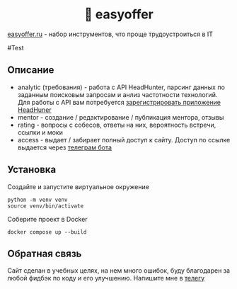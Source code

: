 <h1 align="center"> 👾 easyoffer </h1>

[easyoffer.ru](https://easyoffer.ru) - набор инструментов, что проще трудоустроиться в IT

#Test

## Описание
- analytic (требования) - работа с API HeadHunter, парсинг данных по заданным поисковым запросам и анлиз частотности технологий. Для работы с API вам потребуется [зарегистрировать приложение HeadHuner](https://dev.hh.ru/)
- mentor - создание / редактирование / публикация ментора, отзывы
- rating - вопросы с собесов, ответы на них, вероятность встречи, ссылки и моки
- access - выдает / забирает полный доступ к сайту. Доступ по ссылке выдается через [телеграм бота](https://easyoffer.ru)

## Установка
Создайте и запустите виртуальное окружение
```
python -m venv venv
source venv/bin/activate
```
Соберите проект в Docker
```
docker compose up --build
```

## Обратная связь
Сайт сделан в учебных целях, на нем много ошибок, буду благодарен за любой фидбэк по коду и его улучшению. Напишите мне в [телегу](https://t.me/kivaiko)